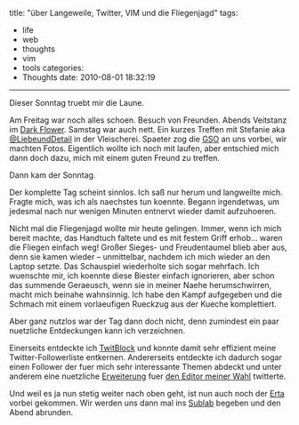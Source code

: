 title: "über Langeweile, Twitter, VIM und die Fliegenjagd"
tags:
  - life
  - web
  - thoughts
  - vim
  - tools
categories:
  - Thoughts
date: 2010-08-01 18:32:19
---

Dieser Sonntag truebt mir die Laune.

Am Freitag war noch alles schoen. Besuch von Freunden. Abends Veitstanz im [Dark Flower](http://www.darkflower.de/inhalte/specials/specials_neu.php?m=7&amp;j=2010&amp;id=966). Samstag war auch nett. Ein kurzes Treffen mit Stefanie aka [@LiebeundDetail](http://twitter.com/LiebeundDetail) in der Vleischerei.  Spaeter zog die [<span class="caps">GSO</span>](http://www.gso-le.de/) an uns vorbei, wir machten Fotos. Eigentlich wollte ich noch mit laufen, aber entschied mich dann doch dazu, mich mit einem guten Freund zu treffen.

Dann kam der Sonntag.

Der komplette Tag scheint sinnlos. Ich saß nur herum und langweilte mich. Fragte mich, was ich als naechstes tun koennte. Begann irgendetwas, um jedesmal nach nur wenigen Minuten entnervt wieder damit aufzuhoeren.

Nicht mal die Fliegenjagd wollte mir heute gelingen. Immer, wenn ich mich bereit machte, das Handtuch faltete und es mit festem Griff erhob… waren die Fliegen einfach weg! Großer Sieges- und Freudentaumel blieb aber aus, denn sie kamen wieder – unmittelbar, nachdem ich mich wieder an den Laptop setzte. Das Schauspiel wiederholte sich sogar mehrfach. Ich wuenschte mir, ich koennte diese Biester einfach ignorieren, aber schon das summende Geraeusch, wenn sie in meiner Naehe herumschwirren, macht mich beinahe wahnsinnig. Ich habe den Kampf aufgegeben und die Schmach mit einem vorlaeufigen Rueckzug aus der Kueche komplettiert.

Aber ganz nutzlos war der Tag dann doch nicht, denn zumindest ein paar nuetzliche Entdeckungen kann ich verzeichnen.

Einerseits entdeckte ich [TwitBlock](http://www.twitblock.org/) und konnte damit sehr effizient meine Twitter-Followerliste entkernen. Andererseits entdeckte ich dadurch sogar einen Follower der fuer mich sehr interessante Themen abdeckt und unter anderem eine nuetzliche [Erweiterung](http://www.vim.org/scripts/script.php?script_id=2351) fuer [den Editor meiner Wahl](http://vim.org/) twitterte.

Und weil es ja nun stetig weiter nach oben geht, ist nun auch noch der [Erta](http://twitter.com/zwergerta) vorbei gekommen. Wir werden uns dann mal ins [Sublab](http://www.sublab.org) begeben und den Abend abrunden.

